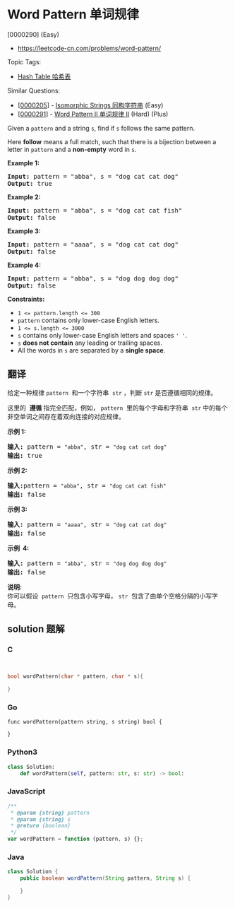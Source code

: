 # Word Pattern 单词规律

[0000290] (Easy)

- https://leetcode-cn.com/problems/word-pattern/

Topic Tags:

- [Hash Table 哈希表](https://leetcode-cn.com/tag/hash-table/)

Similar Questions:

- [[0000205](https://leetcode-cn.com/problems/isomorphic-strings/)] - [Isomorphic Strings 同构字符串](./0000205.isomorphic-strings.md) (Easy)
- [[0000291](https://leetcode-cn.com/problems/word-pattern-ii/)] - [Word Pattern II 单词规律 II](./0000291.word-pattern-ii.md) (Hard) (Plus)

Given a `pattern` and a string `s`, find if `s` follows the same pattern.

Here **follow** means a full match, such that there is a bijection between a letter in `pattern` and a **non-empty** word in `s`.

**Example 1:**

<pre><strong>Input:</strong> pattern = "abba", s = "dog cat cat dog"
<strong>Output:</strong> true
</pre>

**Example 2:**

<pre><strong>Input:</strong> pattern = "abba", s = "dog cat cat fish"
<strong>Output:</strong> false
</pre>

**Example 3:**

<pre><strong>Input:</strong> pattern = "aaaa", s = "dog cat cat dog"
<strong>Output:</strong> false
</pre>

**Example 4:**

<pre><strong>Input:</strong> pattern = "abba", s = "dog dog dog dog"
<strong>Output:</strong> false
</pre>

**Constraints:**

- `1 <= pattern.length <= 300`
- `pattern` contains only lower-case English letters.
- `1 <= s.length <= 3000`
- `s` contains only lower-case English letters and spaces `' '`.
- `s` **does not contain** any leading or trailing spaces.
- All the words in `s` are separated by a **single space**.

## 翻译

给定一种规律 `pattern`  和一个字符串  `str` ，判断 `str` 是否遵循相同的规律。

这里的  **遵循** 指完全匹配，例如， `pattern`  里的每个字母和字符串  `str` 中的每个非空单词之间存在着双向连接的对应规律。

**示例 1:**

<pre><strong>输入:</strong> pattern = <code>"abba"</code>, str = <code>"dog cat cat dog"</code>
<strong>输出:</strong> true</pre>

**示例 2:**

<pre><strong>输入:</strong>pattern = <code>"abba"</code>, str = <code>"dog cat cat fish"</code>
<strong>输出:</strong> false</pre>

**示例 3:**

<pre><strong>输入:</strong> pattern = <code>"aaaa"</code>, str = <code>"dog cat cat dog"</code>
<strong>输出:</strong> false</pre>

**示例  4:**

<pre><strong>输入:</strong> pattern = <code>"abba"</code>, str = <code>"dog dog dog dog"</code>
<strong>输出:</strong> false</pre>

**说明:**  
你可以假设  `pattern`  只包含小写字母， `str`  包含了由单个空格分隔的小写字母。

## solution 题解

### C

```c


bool wordPattern(char * pattern, char * s){

}
```

### Go

```golang
func wordPattern(pattern string, s string) bool {

}
```

### Python3

```python
class Solution:
    def wordPattern(self, pattern: str, s: str) -> bool:
```

### JavaScript

```javascript
/**
 * @param {string} pattern
 * @param {string} s
 * @return {boolean}
 */
var wordPattern = function (pattern, s) {};
```

### Java

```java
class Solution {
    public boolean wordPattern(String pattern, String s) {

    }
}
```
